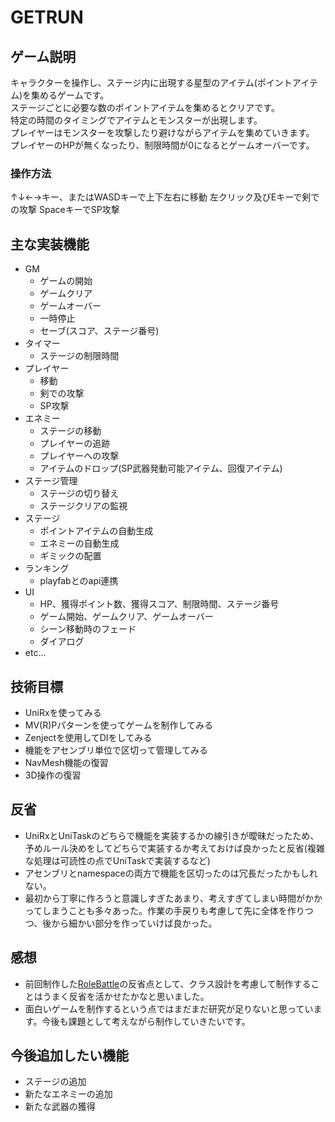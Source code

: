 # GETRUN

## ゲーム説明

キャラクターを操作し、ステージ内に出現する星型のアイテム(ポイントアイテム)を集めるゲームです。
<br>ステージごとに必要な数のポイントアイテムを集めるとクリアです。
<br>特定の時間のタイミングでアイテムとモンスターが出現します。
<br>プレイヤーはモンスターを攻撃したり避けながらアイテムを集めていきます。
<br>プレイヤーのHPが無くなったり、制限時間が0になるとゲームオーバーです。

### 操作方法
↑↓←→キー、またはWASDキーで上下左右に移動
左クリック及びEキーで剣での攻撃
SpaceキーでSP攻撃


## 主な実装機能
- GM
  - ゲームの開始
  - ゲームクリア
  - ゲームオーバー
  - 一時停止
  - セーブ(スコア、ステージ番号)
- タイマー
  - ステージの制限時間
- プレイヤー
  - 移動
  - 剣での攻撃
  - SP攻撃
- エネミー
  - ステージの移動
  - プレイヤーの追跡
  - プレイヤーへの攻撃
  - アイテムのドロップ(SP武器発動可能アイテム、回復アイテム)
- ステージ管理
  - ステージの切り替え
  - ステージクリアの監視
- ステージ
  - ポイントアイテムの自動生成
  - エネミーの自動生成
  - ギミックの配置
- ランキング
  - playfabとのapi連携
- UI
  - HP、獲得ポイント数、獲得スコア、制限時間、ステージ番号
  - ゲーム開始、ゲームクリア、ゲームオーバー
  - シーン移動時のフェード
  - ダイアログ
- etc...

## 技術目標
- UniRxを使ってみる
- MV(R)Pパターンを使ってゲームを制作してみる
- Zenjectを使用してDIをしてみる
- 機能をアセンブリ単位で区切って管理してみる
- NavMesh機能の復習
- 3D操作の復習

<!-- ## クラス図
[クラス図はこちらへ](/UML.md) -->

## 反省
- UniRxとUniTaskのどちらで機能を実装するかの線引きが曖昧だったため、予めルール決めをしてどちらで実装するか考えておけば良かったと反省(複雑な処理は可読性の点でUniTaskで実装するなど)
- アセンブリとnamespaceの両方で機能を区切ったのは冗長だったかもしれない。
- 最初から丁寧に作ろうと意識しすぎたあまり、考えすぎてしまい時間がかかってしまうことも多々あった。作業の手戻りも考慮して先に全体を作りつつ、後から細かい部分を作っていけば良かった。

## 感想
- 前回制作した<a href="https://github.com/iwa32/RoleBattle">RoleBattle</a>の反省点として、クラス設計を考慮して制作することはうまく反省を活かせたかなと思いました。
- 面白いゲームを制作するという点ではまだまだ研究が足りないと思っています。今後も課題として考えながら制作していきたいです。

## 今後追加したい機能
- ステージの追加
- 新たなエネミーの追加
- 新たな武器の獲得
